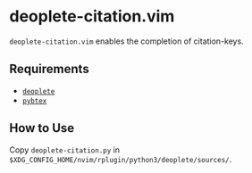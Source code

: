 # deoplete-citation.vim

`deoplete-citation.vim` enables the completion of citation-keys.

## Requirements

- [`deoplete`](https://github.com/Shougo/deoplete.nvim)
- [`pybtex`](https://pybtex.org)

## How to Use

Copy `deoplete-citation.py` in `$XDG_CONFIG_HOME/nvim/rplugin/python3/deoplete/sources/`.
